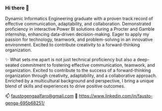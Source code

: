 ### Hi there 👋

Dynamic Informatics Engineering graduate with a proven track record of effective communication, adaptability, and collaboration. Demonstrated proficiency in interactive Power BI solutions during a Procter and Gamble internship, enhancing data-driven decision-making. Eager to apply my passion for technology, teamwork, and problem-solving in an innovative environment. Excited to contribute creativity to a forward-thinking organization.

✨ What sets me apart is not just technical proficiency but also a deep-seated commitment to fostering effective communication, teamwork, and organization. Excited to contribute to the success of a forward-thinking organization through creativity, adaptability, and a collaborative approach. Enriched by a multicultural background and perspective, I bring a unique blend of skills and experiences to drive positive outcomes.

📫 faustogengaalfaro@gmail.com
💼 https://www.linkedin.com/in/fausto-genga-695b68251/
